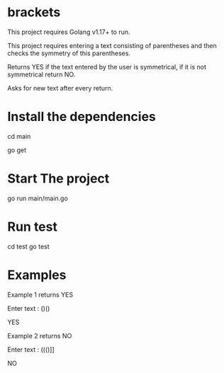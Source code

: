 # brackets

This project requires Golang v1.17+ to run.


This project requires entering a text consisting of parentheses and then checks the symmetry of this parentheses.

Returns YES if the text entered by the user is symmetrical, if it is not symmetrical return NO.

Asks for new text after every return.

# Install the dependencies

cd main

go get


# Start The project

go run main/main.go


# Run test

cd test
go test


# Examples

Example 1 returns YES

Enter text : ()()


YES

Example 2 returns NO

Enter text : ((()]]


NO




